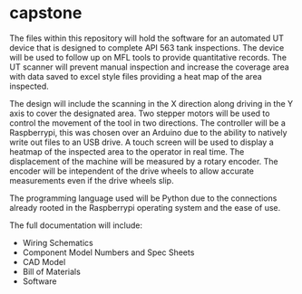 # capstone
The files within this repository will hold the software for an automated UT device that is designed to complete API 563 tank inspections. The device will be used to follow up on MFL tools to provide quantitative records. The UT scanner will prevent manual inspection and increase the coverage area with data saved to excel style files providing a heat map of the area inspected.

The design will include the scanning in the X direction along driving in the Y axis to cover the designated area. Two stepper motors will be used to control the movement of the tool in two directions. The controller will be a Raspberrypi, this was chosen over an Arduino due to the ability to natively write out files to an USB drive. A touch screen will be used to display a heatmap of the inspected area to the operator in real time. The displacement of the machine will be measured by a rotary encoder. The encoder will be intependent of the drive wheels to allow accurate measurements even if the drive wheels slip.

The programming language used will be Python due to the connections already rooted in the Raspberrypi operating system and the ease of use.

The full documentation will include:
  - Wiring Schematics
  - Component Model Numbers and Spec Sheets
  - CAD Model
  - Bill of Materials
  - Software 
